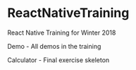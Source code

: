 # ReactNativeTraining
React Native Training for Winter 2018

Demo - All demos in the training

Calculator - Final exercise skeleton
